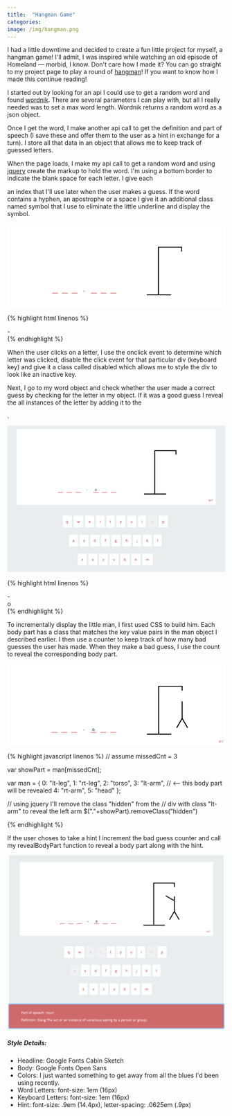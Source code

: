 ```yaml
---
title:  "Hangman Game"
categories:
image: /img/hangman.png
---
```


I had a little downtime and decided to create a fun little project for myself, a hangman game!  I'll admit, I was inspired while watching an old episode of Homeland &mdash; morbid, I know.  Don't care how I made it? You can go straight to my project page to play a round of [hangman](http://vlhernandez.com/hangman/)! If you want to know how I made this continue reading!


I started out by looking for an api I could use to get a random word and found [wordnik](http://developer.wordnik.com/docs.html).  There are several parameters I can play with, but all I really needed was to set a max word length. Wordnik returns a random word as a json object.

Once I get the word, I make another api call to get the definition and part of speech (I save these and offer them to the user as a hint in exchange for a turn). I store all that data in an object that allows me to keep track of guessed letters.

When the page loads, I make my api call to get a random word and using [jquery](https://jquery.com/) create the markup to hold the word. I'm using a bottom border to indicate the blank space for each letter. I give each <div> an index that I'll use later when the user makes a guess. If the word contains a hyphen, an apostrophe or a space I give it an additional class named symbol that I use to eliminate the little underline and display the symbol.

![word with hyphen](img/hangman-hyphen.png)

{% highlight html linenos %}
  <div class="word">
    <div idx="0" class="letter"></div>
    <div idx="1" class="letter"></div>
    <div idx="2" class="letter"></div>
    <div idx="3" class="letter symbol">-</div>
    <div idx="4" class="letter"></div>
    <div idx="5" class="letter"></div>
    <div idx="6" class="letter"></div>
  </div>
{% endhighlight %}


When the user clicks on a letter, I use the onclick event to determine which letter was clicked, disable the click event for that particular div (keyboard key) and give it a class called disabled which allows me to style the div to look like an inactive key.

Next, I go to my word object and check whether the user made a correct guess by checking for the letter in my object.  If it was a good guess I reveal the all instances of the letter by adding it to the <div>.

![keyboard keys disabled](img/hangman-keyboard.png)

{% highlight html linenos %}
  <div class="word">
    <div idx="0" class="letter"></div>
    <div idx="1" class="letter"></div>
    <div idx="2" class="letter"></div>
    <div idx="3" class="letter symbol">-</div>
    <div idx="4" class="letter">o</div>
    <div idx="5" class="letter"></div>
    <div idx="6" class="letter"></div>
  </div>
{% endhighlight %}

To incrementally display the little man, I first used CSS to build him. Each body part has a class that matches the key value pairs in the man object I described earlier. I then use a counter to keep track of how many bad guesses the user has made. When they make a bad guess, I use the count to reveal the corresponding body part.

![bad guess](img/hangman-badguess.png)

{% highlight javascript linenos %}
// assume missedCnt = 3

var showPart = man[missedCnt];

var man = {
    0: "lt-leg",
    1: "rt-leg",
    2: "torso",
    3: "lt-arm", // <-- this body part will be revealed
    4: "rt-arm",
    5: "head"
  };

// using jquery I'll remove the class "hidden" from the
// div with class "lt-arm" to reveal the left arm
$("."+showPart).removeClass("hidden")

{% endhighlight %}


If the user choses to take a hint I increment the bad guess counter and call my revealBodyPart function to reveal a body part along with the hint.

![hint](img/hangman-hint.png)

##### Style Details: #####

* Headline: Google Fonts Cabin Sketch
* Body: Google Fonts Open Sans
* Colors: I just wanted something to get away from all the blues I'd been using recently.
* Word Letters: font-size: 1em (16px)
* Keyboard Letters: font-size: 1em (16px)
* Hint: font-size: .9em (14.4px), letter-spacing: .0625em (.9px)
